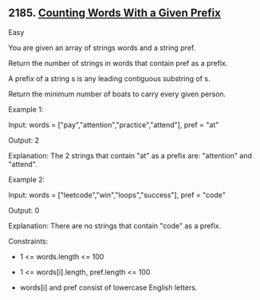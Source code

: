 ## 2185. [Counting Words With a Given Prefix](https://leetcode.com/problems/counting-words-with-a-given-prefix/)

Easy

You are given an array of strings words and a string pref.

Return the number of strings in words that contain pref as a prefix.

A prefix of a string s is any leading contiguous substring of s.

Return the minimum number of boats to carry every given person.

Example 1:

Input: words = ["pay","attention","practice","attend"], pref = "at"

Output: 2

Explanation: The 2 strings that contain "at" as a prefix are: "attention" and "attend".

Example 2:

Input: words = ["leetcode","win","loops","success"], pref = "code"

Output: 0

Explanation: There are no strings that contain "code" as a prefix.

Constraints:

- 1 <= words.length <= 100

- 1 <= words[i].length, pref.length <= 100

- words[i] and pref consist of lowercase English letters.